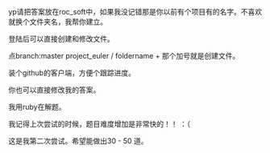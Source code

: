 yp请把答案放在roc_soft中，如果我没记错那是你以前有个项目有的名字。不喜欢就换个文件夹名，我帮你建立。

登陆后可以直接创建和修改文件。

点branch:master project_euler / foldername + 那个加号就是创建文件。

装个github的客户端，方便个跟踪进度。

你也可以直接修改我的答案。

我用ruby在解题。

我记得上次尝试的时候，题目难度增加是非常快的！！ ：（ 

这是我第二次尝试。希望能做出30 - 50 道。
